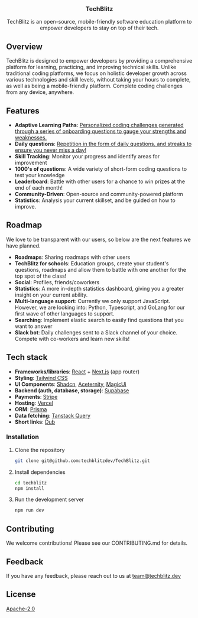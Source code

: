 <h3 align="center">TechBlitz</h3>

<p align="center">TechBlitz is an open-source, mobile-friendly software education platform to empower developers to stay on top of their tech.</p>

## Overview

TechBlitz is designed to empower developers by providing a comprehensive platform for learning, practicing, and improving technical skills. Unlike traditional coding platforms, we focus on holistic developer growth across various technologies and skill levels, without taking your hours to complete, as well as being a mobile-friendly platform. Complete coding challenges from any device, anywhere.

## Features

- **Adaptive Learning Paths**: [Personalized coding challenges generated through a series of onboarding questions to gauge your strengths and weaknesses.](https://techblitz.dev/features/roadmap)
- **Daily questions**: [Repetition in the form of daily questions, and streaks to ensure you never miss a day!](https://www.techblitz.dev/daily-challenge)
- **Skill Tracking**: Monitor your progress and identify areas for improvement
- **1000's of questions**: A wide variety of short-form coding questions to test your knowledge
- **Leaderboard**: Battle with other users for a chance to win prizes at the end of each month!
- **Community-Driven**: Open-source and community-powered platform
- **Statistics**: Analysis your current skillset, and be guided on how to improve.

## Roadmap

We love to be transparent with our users, so below are the next features we have planned.

- **Roadmaps**: Sharing roadmaps with other users
- **TechBlitz for schools**: Education groups, create your student's questions, roadmaps and allow them to battle with one another for the top spot of the class!
- **Social**: Profiles, friends/coworkers
- **Statistics**: A more in-depth statistics dashboard, giving you a greater insight on your current ability.
- **Multi-language support**: Currently we only support JavaScript. However, we are looking into: Python, Typescript, and GoLang for our first wave of other languages to support.
- **Searching**: Implement elastic search to easily find questions that you want to answer
- **Slack bot**:  Daily challenges sent to a Slack channel of your choice. Compete with co-workers and learn new skills!

## Tech stack

- **Frameworks/libraries**: [React](https://react.dev/) + [Next.js](https://nextjs.org/) (app router)
- **Styling**: [Tailwind CSS](https://tailwindcss.com/)
- **UI Components**: [Shadcn](https://ui.shadcn.com/), [Aceternity](https://ui.aceternity.com/), [MagicUi](https://magicui.design/)
- **Backend (auth, database, storage)**: [Supabase](https://supabase.com/)
- **Payments**: [Stripe](https://stripe.com/)
- **Hosting**: [Vercel](https://vercel.com/)
- **ORM**: [Prisma](https://www.prisma.io/)
- **Data fetching**: [Tanstack Query](https://tanstack.com/)
- **Short links**: [Dub](https://dub.co/)

### Installation

1. Clone the repository
   ```bash
   git clone git@github.com:techblitzdev/TechBlitz.git
   ```
2. Install dependencies

   ```bash
   cd techblitz
   npm install
   ```

3. Run the development server
   ```bash
   npm run dev
   ```

## Contributing

We welcome contributions! Please see our CONTRIBUTING.md for details.

## Feedback

If you have any feedback, please reach out to us at team@techblitz.dev

## License

[Apache-2.0](http://www.apache.org/licenses/)
